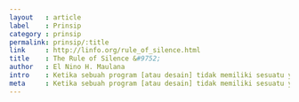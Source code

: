 ```yaml
---
layout   : article
label    : Prinsip
category : prinsip
permalink: prinsip/:title
link     : http://linfo.org/rule_of_silence.html
title    : The Rule of Silence &#9752;
author   : El Nino H. Maulana
intro    : Ketika sebuah program [atau desain] tidak memiliki sesuatu yang mengagumkan, menarik, atau bermanfaat untuk diucapkan, ia diwajibkan untuk diam. Hal ini membantu pengguna untuk berkonsentrasi dan melakukan pekerjaan dengan lebih mudah.
meta     : Ketika sebuah program [atau desain] tidak memiliki sesuatu yang mengagumkan, menarik, atau bermanfaat untuk diucapkan, ia diwajibkan untuk diam. Hal ini membantu pengguna untuk berkonsentrasi dan melakukan pekerjaan dengan lebih mudah.
---
```

